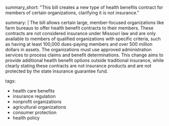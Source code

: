 summary_short: "This bill creates a new type of health benefits contract for members of certain organizations, clarifying it is not insurance."

summary: |
  The bill allows certain large, member-focused organizations like farm bureaus to offer health benefit contracts to their members. These contracts are not considered insurance under Missouri law and are only available to members of qualified organizations with specific criteria, such as having at least 100,000 dues-paying members and over 500 million dollars in assets. The organizations must use approved administration services to process claims and benefit determinations. This change aims to provide additional health benefit options outside traditional insurance, while clearly stating these contracts are not insurance products and are not protected by the state insurance guarantee fund.

tags:
  - health care benefits
  - insurance regulation
  - nonprofit organizations
  - agricultural organizations
  - consumer protection
  - health policy
